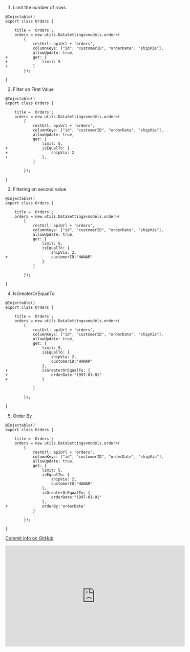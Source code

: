 ﻿
1. Limit the number of rows
```csdiff
@Injectable()
export class Orders {

    title = 'Orders';
    orders = new utils.DataSettings<models.order>(
        {
            restUrl: apiUrl + 'orders',
            columnKeys: ["id", "customerID", "orderDate", "shipVia"],
            allowUpdate: true,
+           get: {
+               limit: 5
+           }
        });

}
```
2. Filter on First Value
```csdiff
@Injectable()
export class Orders {

    title = 'Orders';
    orders = new utils.DataSettings<models.order>(
        {
            restUrl: apiUrl + 'orders',
            columnKeys: ["id", "customerID", "orderDate", "shipVia"],
            allowUpdate: true,
            get: {
                limit: 5,
+               isEqualTo: {
+                   shipVia: 2
+               },
            }

        });

}
``` 
3. Filtering on second value
```csdiff
@Injectable()
export class Orders {

    title = 'Orders';
    orders = new utils.DataSettings<models.order>(
        {
            restUrl: apiUrl + 'orders',
            columnKeys: ["id", "customerID", "orderDate", "shipVia"],
            allowUpdate: true,
            get: {
                limit: 5,
                isEqualTo: {
                    shipVia: 2,
+                   customerID:"HANAR"
                }
            }

        });

}
```
4. IsGreaterOrEqualTo
```csdiff
@Injectable()
export class Orders {

    title = 'Orders';
    orders = new utils.DataSettings<models.order>(
        {
            restUrl: apiUrl + 'orders',
            columnKeys: ["id", "customerID", "orderDate", "shipVia"],
            allowUpdate: true,
            get: {
                limit: 5,
                isEqualTo: {
                    shipVia: 2,
                    customerID:"HANAR"
                },
+               isGreaterOrEqualTo: {
+                   orderDate:"1997-01-01"
+               }

            }

        });

}
```
5. Order By
```csdiff
@Injectable()
export class Orders {

    title = 'Orders';
    orders = new utils.DataSettings<models.order>(
        {
            restUrl: apiUrl + 'orders',
            columnKeys: ["id", "customerID", "orderDate", "shipVia"],
            allowUpdate: true,
            get: {
                limit: 5,
                isEqualTo: {
                    shipVia: 2,
                    customerID:"HANAR"
                },
                isGreaterOrEqualTo: {
                    orderDate:"1997-01-01"
                },
+               orderBy:'orderDate'
            }

        });

}
```

[Commit info on GitHub](https://github.com/FireflyMigration/ENV.Web/commit/5181b5c93111a3819b280cd3bf9d39b875ae2dbb)

<iframe width="560" height="315" src="https://www.youtube.com/embed/8dr5Z2LGxro?list=PL1DEQjXG2xnJOSQf2421r1S040NkvCApp" frameborder="0" allowfullscreen></iframe>
